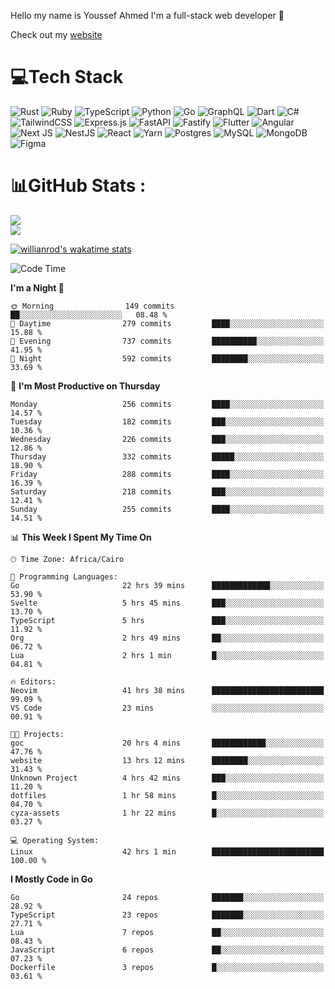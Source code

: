Hello my name is Youssef Ahmed I'm a full-stack web developer 👋

Check out my [website](https://youssefahmed.vercel.app)
 
# 💻Tech Stack

![Rust](https://img.shields.io/badge/rust-%23000000.svg?style=for-the-badge&logo=rust&logoColor=white) ![Ruby](https://img.shields.io/badge/ruby-%23CC342D.svg?style=for-the-badge&logo=ruby&logoColor=white) ![TypeScript](https://img.shields.io/badge/typescript-%23007ACC.svg?style=for-the-badge&logo=typescript&logoColor=white) ![Python](https://img.shields.io/badge/python-3670A0?style=for-the-badge&logo=python&logoColor=ffdd54) ![Go](https://img.shields.io/badge/go-%2300ADD8.svg?style=for-the-badge&logo=go&logoColor=white) ![GraphQL](https://img.shields.io/badge/-GraphQL-E10098?style=for-the-badge&logo=graphql&logoColor=white) ![Dart](https://img.shields.io/badge/dart-%230175C2.svg?style=for-the-badge&logo=dart&logoColor=white) ![C#](https://img.shields.io/badge/c%23-%23239120.svg?style=for-the-badge&logo=c-sharp&logoColor=white) ![TailwindCSS](https://img.shields.io/badge/tailwindcss-%2338B2AC.svg?style=for-the-badge&logo=tailwind-css&logoColor=white) ![Express.js](https://img.shields.io/badge/express.js-%23404d59.svg?style=for-the-badge&logo=express&logoColor=%2361DAFB) ![FastAPI](https://img.shields.io/badge/FastAPI-005571?style=for-the-badge&logo=fastapi) ![Fastify](https://img.shields.io/badge/fastify-%23000000.svg?style=for-the-badge&logo=fastify&logoColor=white) ![Flutter](https://img.shields.io/badge/Flutter-%2302569B.svg?style=for-the-badge&logo=Flutter&logoColor=white) ![Angular](https://img.shields.io/badge/angular-%23DD0031.svg?style=for-the-badge&logo=angular&logoColor=white) ![Next JS](https://img.shields.io/badge/Next-black?style=for-the-badge&logo=next.js&logoColor=white) ![NestJS](https://img.shields.io/badge/nestjs-%23E0234E.svg?style=for-the-badge&logo=nestjs&logoColor=white) ![React](https://img.shields.io/badge/react-%2320232a.svg?style=for-the-badge&logo=react&logoColor=%2361DAFB) ![Yarn](https://img.shields.io/badge/yarn-%232C8EBB.svg?style=for-the-badge&logo=yarn&logoColor=white) ![Postgres](https://img.shields.io/badge/postgres-%23316192.svg?style=for-the-badge&logo=postgresql&logoColor=white) ![MySQL](https://img.shields.io/badge/mysql-%2300f.svg?style=for-the-badge&logo=mysql&logoColor=white) ![MongoDB](https://img.shields.io/badge/MongoDB-%234ea94b.svg?style=for-the-badge&logo=mongodb&logoColor=white)     ![Figma](https://img.shields.io/badge/figma-%23F24E1E.svg?style=for-the-badge&logo=figma&logoColor=white)

# 📊GitHub Stats :

![](https://github-readme-stats.vercel.app/api?username=joetifa2003&theme=tokyonight&hide_border=false&include_all_commits=false&count_private=false)<br/>
![](https://github-readme-streak-stats.herokuapp.com/?user=joetifa2003&theme=tokyonight&hide_border=false)<br/>

[![willianrod's wakatime stats](https://github-readme-stats.vercel.app/api/wakatime?username=joetifa2003&layout=compact)](https://github.com/anuraghazra/github-readme-stats)
<!--START_SECTION:waka-->
![Code Time](http://img.shields.io/badge/Code%20Time-3%2C022%20hrs%2043%20mins-blue)

**I'm a Night 🦉** 

```text
🌞 Morning                149 commits         ██░░░░░░░░░░░░░░░░░░░░░░░   08.48 % 
🌆 Daytime                279 commits         ████░░░░░░░░░░░░░░░░░░░░░   15.88 % 
🌃 Evening                737 commits         ██████████░░░░░░░░░░░░░░░   41.95 % 
🌙 Night                  592 commits         ████████░░░░░░░░░░░░░░░░░   33.69 % 
```
📅 **I'm Most Productive on Thursday** 

```text
Monday                   256 commits         ████░░░░░░░░░░░░░░░░░░░░░   14.57 % 
Tuesday                  182 commits         ███░░░░░░░░░░░░░░░░░░░░░░   10.36 % 
Wednesday                226 commits         ███░░░░░░░░░░░░░░░░░░░░░░   12.86 % 
Thursday                 332 commits         █████░░░░░░░░░░░░░░░░░░░░   18.90 % 
Friday                   288 commits         ████░░░░░░░░░░░░░░░░░░░░░   16.39 % 
Saturday                 218 commits         ███░░░░░░░░░░░░░░░░░░░░░░   12.41 % 
Sunday                   255 commits         ████░░░░░░░░░░░░░░░░░░░░░   14.51 % 
```


📊 **This Week I Spent My Time On** 

```text
🕑︎ Time Zone: Africa/Cairo

💬 Programming Languages: 
Go                       22 hrs 39 mins      █████████████░░░░░░░░░░░░   53.90 % 
Svelte                   5 hrs 45 mins       ███░░░░░░░░░░░░░░░░░░░░░░   13.70 % 
TypeScript               5 hrs               ███░░░░░░░░░░░░░░░░░░░░░░   11.92 % 
Org                      2 hrs 49 mins       ██░░░░░░░░░░░░░░░░░░░░░░░   06.72 % 
Lua                      2 hrs 1 min         █░░░░░░░░░░░░░░░░░░░░░░░░   04.81 % 

🔥 Editors: 
Neovim                   41 hrs 38 mins      █████████████████████████   99.09 % 
VS Code                  23 mins             ░░░░░░░░░░░░░░░░░░░░░░░░░   00.91 % 

🐱‍💻 Projects: 
goc                      20 hrs 4 mins       ████████████░░░░░░░░░░░░░   47.76 % 
website                  13 hrs 12 mins      ████████░░░░░░░░░░░░░░░░░   31.43 % 
Unknown Project          4 hrs 42 mins       ███░░░░░░░░░░░░░░░░░░░░░░   11.20 % 
dotfiles                 1 hr 58 mins        █░░░░░░░░░░░░░░░░░░░░░░░░   04.70 % 
cyza-assets              1 hr 22 mins        █░░░░░░░░░░░░░░░░░░░░░░░░   03.27 % 

💻 Operating System: 
Linux                    42 hrs 1 min        █████████████████████████   100.00 % 
```

**I Mostly Code in Go** 

```text
Go                       24 repos            ███████░░░░░░░░░░░░░░░░░░   28.92 % 
TypeScript               23 repos            ███████░░░░░░░░░░░░░░░░░░   27.71 % 
Lua                      7 repos             ██░░░░░░░░░░░░░░░░░░░░░░░   08.43 % 
JavaScript               6 repos             ██░░░░░░░░░░░░░░░░░░░░░░░   07.23 % 
Dockerfile               3 repos             █░░░░░░░░░░░░░░░░░░░░░░░░   03.61 % 
```




<!--END_SECTION:waka-->
